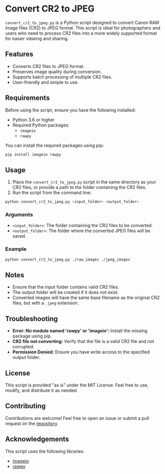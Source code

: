 # Convert CR2 to JPEG

`convert_cr2_to_jpeg.py` is a Python script designed to convert Canon RAW image files (CR2) to JPEG format. This script is ideal for photographers and users who need to process CR2 files into a more widely supported format for easier viewing and sharing.

## Features
- Converts CR2 files to JPEG format.
- Preserves image quality during conversion.
- Supports batch processing of multiple CR2 files.
- User-friendly and simple to use.

## Requirements

Before using the script, ensure you have the following installed:

- Python 3.6 or higher
- Required Python packages:
  - `imageio`
  - `rawpy`

You can install the required packages using pip:

```bash
pip install imageio rawpy
```

## Usage

1. Place the `convert_cr2_to_jpeg.py` script in the same directory as your CR2 files, or provide a path to the folder containing the CR2 files.
2. Run the script from the command line:

```bash
python convert_cr2_to_jpeg.py <input_folder> <output_folder>
```

### Arguments
- `<input_folder>`: The folder containing the CR2 files to be converted.
- `<output_folder>`: The folder where the converted JPEG files will be saved.

### Example

```bash
python convert_cr2_to_jpeg.py ./raw_images ./jpeg_images
```

## Notes
- Ensure that the input folder contains valid CR2 files.
- The output folder will be created if it does not exist.
- Converted images will have the same base filename as the original CR2 files, but with a `.jpeg` extension.

## Troubleshooting
- **Error: No module named 'rawpy' or 'imageio':** Install the missing package using pip.
- **CR2 file not converting:** Verify that the file is a valid CR2 file and not corrupted.
- **Permission Denied:** Ensure you have write access to the specified output folder.

## License

This script is provided "as is" under the MIT License. Feel free to use, modify, and distribute it as needed.

## Contributing

Contributions are welcome! Feel free to open an issue or submit a pull request on the [repository](#).

## Acknowledgements

This script uses the following libraries:
- [imageio](https://imageio.github.io/)
- [rawpy](https://pypi.org/project/rawpy/)
